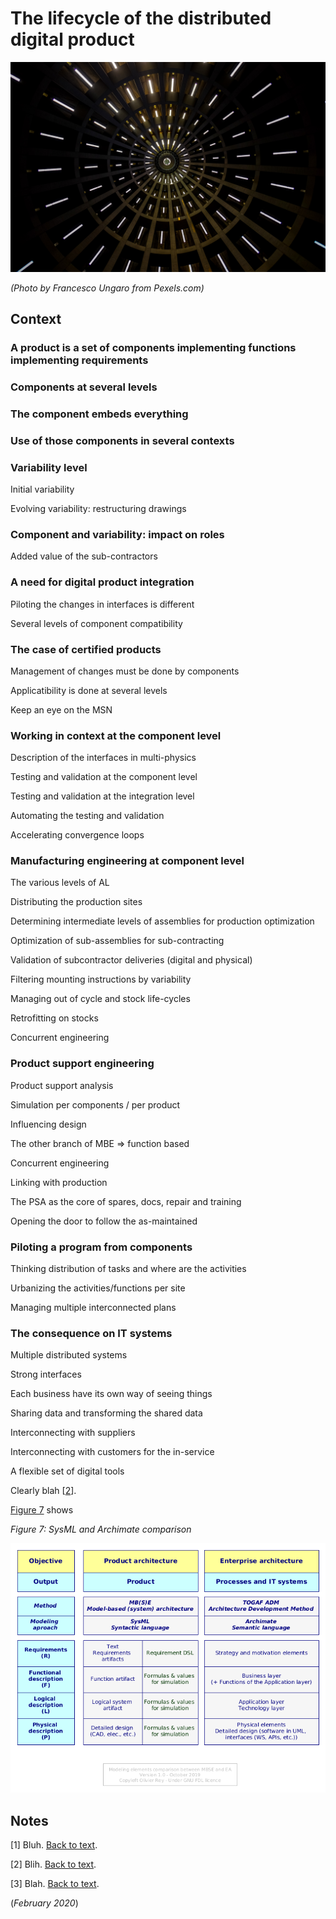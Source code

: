 # The lifecycle of the distributed digital product

![Image illustrating industry](../images/future-industry.jpg)

*(Photo by Francesco Ungaro from Pexels.com)*

## Context

### A product is a set of components implementing functions implementing requirements

### Components at several levels

### The component embeds everything

### Use of those components in several contexts

### Variability level

Initial variability

Evolving variability: restructuring drawings

### Component and variability: impact on roles

Added value of the sub-contractors

### A need for digital product integration

Piloting the changes in interfaces is different 

Several levels of component compatibility

### The case of certified products

Management of changes must be done by components

Applicatibility is done at several levels

Keep an eye on the MSN

### Working in context at the component level

Description of the interfaces in multi-physics

Testing and validation at the component level

Testing and validation at the integration level

Automating the testing and validation

Accelerating convergence loops

### Manufacturing engineering at component level

The various levels of AL

Distributing the production sites

Determining intermediate levels of assemblies for production optimization

Optimization of sub-assemblies for sub-contracting

Validation of subcontractor deliveries (digital and physical)

Filtering mounting instructions by variability

Managing out of cycle and stock life-cycles

Retrofitting on stocks

Concurrent engineering

### Product support engineering

Product support analysis

Simulation per components / per product

Influencing design

The other branch of MBE => function based

Concurrent engineering

Linking with production

The PSA as the core of spares, docs, repair and training

Opening the door to follow the as-maintained

### Piloting a program from components

Thinking distribution of tasks and where are the activities

Urbanizing the activities/functions per site

Managing multiple interconnected plans

### The consequence on IT systems

Multiple distributed systems

Strong interfaces

Each business have its own way of seeing things

Sharing data and transforming the shared data

Interconnecting with suppliers

Interconnecting with customers for the in-service

A flexible set of digital tools











<a name="linknote2"></a>Clearly blah [[2](#note2)].

[Figure 7](#figure7) shows 

<a name="figure7"></a>*Figure 7: SysML and Archimate comparison*

![SysML and Archimate comparison](../yed/mbse-vs-ea.png)


## Notes

<a name="note1"></a>[1] Bluh. [Back to text](#linknote1).

<a name="note2"></a>[2] Blih. [Back to text](#linknote2).

<a name="note3"></a>[3] Blah. [Back to text](#linknote3).


(*February 2020*)
